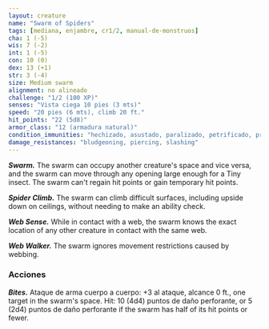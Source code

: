 ```yaml
---
layout: creature
name: "Swarm of Spiders"
tags: [mediana, enjambre, cr1/2, manual-de-monstruos]
cha: 1 (-5)
wis: 7 (-2)
int: 1 (-5)
con: 10 (0)
dex: 13 (+1)
str: 3 (-4)
size: Medium swarm
alignment: no alineado
challenge: "1/2 (100 XP)"
senses: "Vista ciega 10 pies (3 mts)"
speed: "20 pies (6 mts), climb 20 ft."
hit_points: "22 (5d8)"
armor_class: "12 (armadura natural)"
condition_immunities: "hechizado, asustado, paralizado, petrificado, prone, restrained, stunned"
damage_resistances: "bludgeoning, piercing, slashing"
---
```


***Swarm.*** The swarm can occupy another creature's space and vice versa, and the swarm can move through any opening large enough for a Tiny insect. The swarm can't regain hit points or gain temporary hit points.

***Spider Climb.*** The swarm can climb difficult surfaces, including upside down on ceilings, without needing to make an ability check.

***Web Sense.*** While in contact with a web, the swarm knows the exact location of any other creature in contact with the same web.

***Web Walker.*** The swarm ignores movement restrictions caused by webbing.

### Acciones

***Bites.*** Ataque de arma cuerpo a cuerpo: +3 al ataque, alcance 0 ft., one target in the swarm's space. Hit: 10 (4d4) puntos de daño perforante, or 5 (2d4) puntos de daño perforante if the swarm has half of its hit points or fewer.
